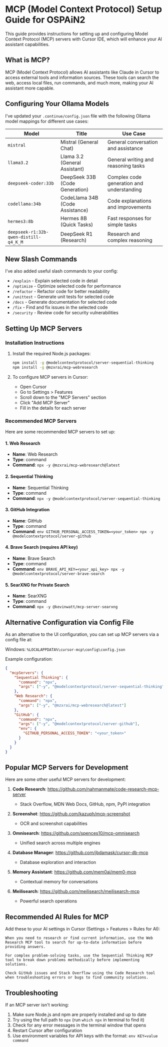 # MCP (Model Context Protocol) Setup Guide for OSPAiN2

This guide provides instructions for setting up and configuring Model Context Protocol (MCP) servers with Cursor IDE, which will enhance your AI assistant capabilities.

## What is MCP?

MCP (Model Context Protocol) allows AI assistants like Claude in Cursor to access external tools and information sources. These tools can search the web, access local files, run commands, and much more, making your AI assistant more capable.

## Configuring Your Ollama Models

I've updated your `.continue/config.json` file with the following Ollama model mappings for different use cases:

| Model | Title | Use Case |
|-------|-------|----------|
| `mistral` | Mistral (General Chat) | General conversation and assistance |
| `llama3.2` | Llama 3.2 (General Assistant) | General writing and reasoning tasks |
| `deepseek-coder:33b` | DeepSeek 33B (Code Generation) | Complex code generation and understanding |
| `codellama:34b` | CodeLlama 34B (Code Assistance) | Code explanations and improvements |
| `hermes3:8b` | Hermes 8B (Quick Tasks) | Fast responses for simple tasks |
| `deepseek-r1:32b-qwen-distill-q4_K_M` | DeepSeek R1 (Research) | Research and complex reasoning |

## New Slash Commands

I've also added useful slash commands to your config:

- `/explain` - Explain selected code in detail
- `/optimize` - Optimize selected code for performance
- `/refactor` - Refactor code for better readability
- `/unittest` - Generate unit tests for selected code
- `/docs` - Generate documentation for selected code
- `/fix` - Find and fix issues in the selected code
- `/security` - Review code for security vulnerabilities

## Setting Up MCP Servers

### Installation Instructions

1. Install the required Node.js packages:
   ```bash
   npm install -g @modelcontextprotocol/server-sequential-thinking
   npm install -g @mzxrai/mcp-webresearch
   ```

2. To configure MCP servers in Cursor:
   - Open Cursor
   - Go to Settings > Features
   - Scroll down to the "MCP Servers" section
   - Click "Add MCP Server"
   - Fill in the details for each server

### Recommended MCP Servers

Here are some recommended MCP servers to set up:

#### 1. Web Research
- **Name**: Web Research
- **Type**: command
- **Command**: `npx -y @mzxrai/mcp-webresearch@latest`

#### 2. Sequential Thinking
- **Name**: Sequential Thinking
- **Type**: command
- **Command**: `npx -y @modelcontextprotocol/server-sequential-thinking`

#### 3. GitHub Integration
- **Name**: GitHub
- **Type**: command
- **Command**: `env GITHUB_PERSONAL_ACCESS_TOKEN=<your_token> npx -y @modelcontextprotocol/server-github`

#### 4. Brave Search (requires API key)
- **Name**: Brave Search
- **Type**: command
- **Command**: `env BRAVE_API_KEY=<your_api_key> npx -y @modelcontextprotocol/server-brave-search`

#### 5. SearXNG for Private Search
- **Name**: SearXNG
- **Type**: command
- **Command**: `npx -y @kevinwatt/mcp-server-searxng`

## Alternative Configuration via Config File

As an alternative to the UI configuration, you can set up MCP servers via a config file at:

Windows: `%LOCALAPPDATA%\cursor-mcp\config\config.json`

Example configuration:
```json
{
  "mcpServers": {
    "Sequential Thinking": {
      "command": "npx",
      "args": ["-y", "@modelcontextprotocol/server-sequential-thinking"]
    },
    "Web Research": {
      "command": "npx",
      "args": ["-y", "@mzxrai/mcp-webresearch@latest"]
    },
    "GitHub": {
      "command": "npx",
      "args": ["-y", "@modelcontextprotocol/server-github"],
      "env": {
        "GITHUB_PERSONAL_ACCESS_TOKEN": "<your_token>"
      }
    }
  }
}
```

## Popular MCP Servers for Development

Here are some other useful MCP servers for development:

1. **Code Research**: https://github.com/nahmanmate/code-research-mcp-server
   - Stack Overflow, MDN Web Docs, GitHub, npm, PyPI integration

2. **Screenshot**: https://github.com/kazuph/mcp-screenshot
   - OCR and screenshot capabilities

3. **Omnisearch**: https://github.com/spences10/mcp-omnisearch
   - Unified search across multiple engines

4. **Database Manager**: https://github.com/jbdamask/cursor-db-mcp
   - Database exploration and interaction

5. **Memory Assistant**: https://github.com/mem0ai/mem0-mcp
   - Contextual memory for conversations

6. **Meilisearch**: https://github.com/meilisearch/meilisearch-mcp
   - Powerful search operations

## Recommended AI Rules for MCP

Add these to your AI settings in Cursor (Settings > Features > Rules for AI):

```
When you need to research or find current information, use the Web Research MCP tool to search for up-to-date information before providing answers.

For complex problem-solving tasks, use the Sequential Thinking MCP tool to break down problems methodically before implementing solutions.

Check GitHub issues and Stack Overflow using the Code Research tool when troubleshooting errors or bugs to find community solutions.
```

## Troubleshooting

If an MCP server isn't working:

1. Make sure Node.js and npm are properly installed and up to date
2. Try using the full path to `npx` (run `which npx` in terminal to find it)
3. Check for any error messages in the terminal window that opens
4. Restart Cursor after configuration
5. Use environment variables for API keys with the format: `env KEY=value command` 